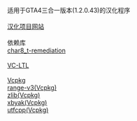 适用于GTA4三合一版本(1.2.0.43)的汉化程序<br/><br/>
[汉化项目网站](https://b9348.gitee.io)<br/><br/>
依赖库<br/>
[char8_t-remediation](https://github.com/tahonermann/char8_t-remediation)<br/><br/>
[VC-LTL](https://github.com/Chuyu-Team/VC-LTL5)<br/><br/>
[Vcpkg](https://github.com/microsoft/vcpkg)<br/>
[range-v3(Vcpkg)](https://github.com/ericniebler/range-v3)<br/>
[zlib(Vcpkg)](https://github.com/madler/zlib)<br/>
[xbyak(Vcpkg)](https://github.com/herumi/xbyak)<br/>
[utfcpp(Vcpkg)](https://github.com/nemtrif/utfcpp)<br/>
